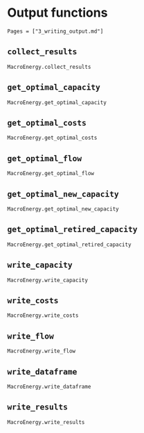 # Output functions

```@index
Pages = ["3_writing_output.md"]
```

## `collect_results`
```@docs
MacroEnergy.collect_results
```

## `get_optimal_capacity`
```@docs
MacroEnergy.get_optimal_capacity
```

## `get_optimal_costs`
```@docs
MacroEnergy.get_optimal_costs
```

## `get_optimal_flow`
```@docs
MacroEnergy.get_optimal_flow
```

## `get_optimal_new_capacity`
```@docs
MacroEnergy.get_optimal_new_capacity
```

## `get_optimal_retired_capacity`
```@docs
MacroEnergy.get_optimal_retired_capacity
```

## `write_capacity`
```@docs    
MacroEnergy.write_capacity
```

## `write_costs`
```@docs
MacroEnergy.write_costs
```

## `write_flow`
```@docs
MacroEnergy.write_flow
```

## `write_dataframe`
```@docs
MacroEnergy.write_dataframe
```

## `write_results`
```@docs
MacroEnergy.write_results
```